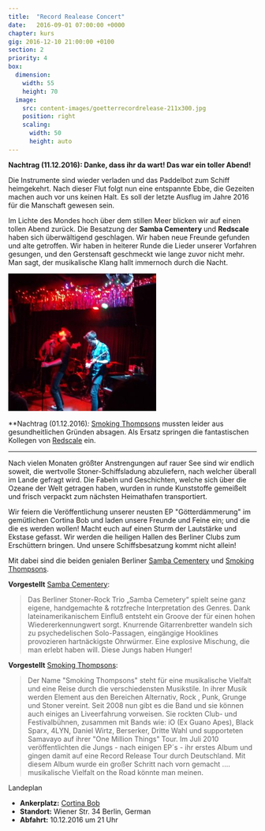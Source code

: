 ```yaml
---
title:  "Record Realease Concert"
date:   2016-09-01 07:00:00 +0000
chapter: kurs
gig: 2016-12-10 21:00:00 +0100
section: 2
priority: 4
box:
  dimension:
    width: 55
    height: 70
  image:
    src: content-images/goetterrecordrelease-211x300.jpg
    position: right
    scaling:
      width: 50
      height: auto
---
```

**Nachtrag (11.12.2016): Danke, dass ihr da wart! Das war ein toller Abend!**

Die Instrumente sind wieder verladen und das Paddelbot zum Schiff heimgekehrt. Nach dieser Flut folgt nun eine entspannte Ebbe, die Gezeiten machen auch vor uns keinen Halt. Es soll der letzte Ausflug im Jahre 2016 für die Manschaft gewesen sein.

Im Lichte des Mondes hoch über dem stillen Meer blicken wir auf einen tollen Abend zurück. Die Besatzung der **Samba Cementery** und **Redscale** haben sich überwältigend geschlagen. Wir haben neue Freunde gefunden und alte getroffen. Wir haben in heiterer Runde die Lieder unserer Vorfahren gesungen, und den Gerstensaft geschmeckt wie lange zuvor nicht mehr. Man sagt, der musikalische Klang hallt immernoch durch die Nacht.

[![Redscale](content-images/15385251_1202140116540889_8464209416364591532_o1-e1481650997204-300x279.jpg)](content-images/15385251_1202140116540889_8464209416364591532_o1-e1481650997204.jpg)


**Nachtrag (01.12.2016)*:* [Smoking Thompsons](https://www.facebook.com/smokingthompsons/) mussten leider aus gesundheitlichen Gründen absagen. Als Ersatz springen die fantastischen Kollegen von [Redscale](http://www.redscale-berlin.de/) ein.


---

Nach vielen Monaten größter Anstrengungen auf rauer See sind wir endlich soweit, die wertvolle Stoner-Schiffsladung abzuliefern, nach welcher überall im Lande gefragt wird. Die Fabeln und Geschichten, welche sich über die Ozeane der Welt getragen haben, wurden in runde Kunststoffe gemeißelt und frisch verpackt zum nächsten Heimathafen transportiert.

Wir feiern die Veröffentlichung unserer neusten EP "Götterdämmerung" im gemütlichen Cortina Bob und laden unsere Freunde und Feine ein; und die die es werden wollen! Macht euch auf einen Sturm der Lautstärke und Ekstase gefasst. Wir werden die heiligen Hallen des Berliner Clubs zum Erschüttern bringen. Und unsere Schiffsbesatzung kommt nicht allein!

Mit dabei sind die beiden genialen Berliner [Samba Cementery](https://www.facebook.com/SambaCemetery) und [Smoking Thompsons](https://www.facebook.com/smokingthompsons/).



**Vorgestellt** [Samba Cementery](https://www.facebook.com/SambaCemetery):
> Das Berliner Stoner-Rock Trio „Samba Cemetery“ spielt seine ganz eigene, handgemachte & rotzfreche Interpretation des Genres. Dank lateinamerikanischem Einfluß entsteht ein Groove der für einen hohen Wiedererkennungwert sorgt. Knurrende Gitarrenbretter wandeln sich zu psychedelischen Solo-Passagen, eingängige Hooklines provozieren hartnäckigste Ohrwürmer. Eine explosive Mischung, die man erlebt haben will. Diese Jungs haben Hunger!



**Vorgestellt** [Smoking Thompsons](https://www.facebook.com/smokingthompsons/):
> Der Name "Smoking Thompsons" steht für eine musikalische Vielfalt und eine Reise durch die verschiedensten Musikstile. In ihrer Musik werden Element aus den Bereichen Alternativ, Rock , Punk, Grunge und Stoner vereint. Seit 2008 nun gibt es die Band und sie können auch einiges an Liveerfahrung vorweisen. Sie rockten Club- und Festivalbühnen, zusammen mit Bands wie: iO (Ex Guano Apes), Black Sparx, 4LYN, Daniel Wirtz, Berserker, Dritte Wahl und supporteten Samavayo auf ihrer "One Million Things" Tour. Im Juli 2010 veröffentlichten die Jungs - nach einigen EP´s - ihr erstes Album und gingen damit auf eine Record Release Tour durch Deutschland. Mit diesem Album wurde ein großer Schritt nach vorn gemacht .... musikalische Vielfalt on the Road könnte man meinen.



Landeplan
* **Ankerplatz:** [Cortina Bob](http://www.cortinabobberlin.de/)
* **Standort:** Wiener Str. 34 Berlin, German
* **Abfahrt:** 10.12.2016 um 21 Uhr
